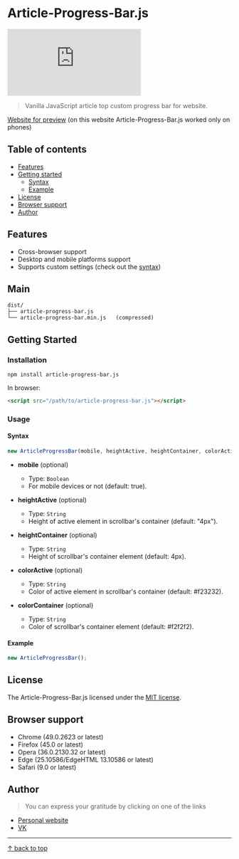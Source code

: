 # Article-Progress-Bar.js
![npm](https://img.shields.io/npm/dt/article-progress-bar.js)
> Vanilla JavaScript article top custom progress bar for website.

[Website for preview](http://kenclaron.ru) (on this website Article-Progress-Bar.js worked only on phones)

## Table of contents
- [Features](#features)
- [Getting started](#getting-started)
  - [Syntax](#syntax)
  - [Example](#example)
- [License](#license)
- [Browser support](#browser-support)
- [Author](#author)

## Features

- Cross-browser support
- Desktop and mobile platforms support
- Supports custom settings (check out the [syntax](#syntax))

## Main

```text
dist/
├── article-progress-bar.js
└── article-progress-bar.min.js   (compressed)
```

## Getting Started

### Installation

```
npm install article-progress-bar.js
```

In browser:

```html
<script src="/path/to/article-progress-bar.js"></script>
```

### Usage

#### Syntax

```js
new ArticleProgressBar(mobile, heightActive, heightContainer, colorActive, colorContainer);
```

- **mobile** (optional)
  - Type: `Boolean`
  - For mobile devices or not (default: true).

- **heightActive** (optional)
  - Type: `String`
  - Height of active element in scrollbar's container (default: "4px").

- **heightContainer** (optional)
  - Type: `String`
  - Height of scrollbar's container element (default: 4px).

- **colorActive** (optional)
  - Type: `String`
  - Color of active element in scrollbar's container (default: #f23232).

- **colorContainer** (optional)
  - Type: `String`
  - Color of scrollbar's container element (default: #f2f2f2).

#### Example

```js
new ArticleProgressBar();
```

## License

The Article-Progress-Bar.js licensed under the [MIT license](https://opensource.org/licenses/MIT).

## Browser support

- Chrome (49.0.2623 or latest)
- Firefox (45.0 or latest)
- Opera (36.0.2130.32 or latest)
- Edge (25.10586/EdgeHTML 13.10586 or latest)
- Safari (9.0 or latest)

## Author

> You can express your gratitude by clicking on one of the links

- [Personal website](https://kenclaron.ru)
- [VK](https://vk.com/club190729942)


___________________________________

[↑ back to top](#table-of-contents)
